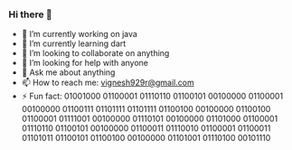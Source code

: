 ### Hi there 👋

<!--
**codervignesh/codervignesh** is a ✨ _special_ ✨ repository because its `README.md` (this file) appears on your GitHub profile.

Here are some ideas to get you started:
-->
- 🔭 I’m currently working on java
- 🌱 I’m currently learning dart
- 👯 I’m looking to collaborate on anything
- 🤔 I’m looking for help with anyone
- 💬 Ask me about anything
- 📫 How to reach me: vignesh929r@gmail.com
- ⚡ Fun fact: 01001000 01100001 01110110 01100101 00100000 01100001 00100000 01100111 01101111 01101111 01100100 00100000 01100100 01100001 01111001 00100000 01110101 00100000 01101000 01100001 01110110 01100101 00100000 01100011 01110010 01100001 01100011 01101011 01100101 01100100 00100000 01101001 01110100 00101110  

